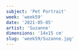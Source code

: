 ```yaml
---
subject: 'Pet Portrait'
week: 'week59'
date: '2021-05-05'
artist: 'Suzanne'
dimensions: '14x15 cm'
slug: 'week59/Suzanne.jpg'
---
```

